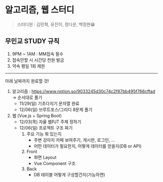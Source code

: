 # 알고리즘, 웹 스터디

> 스터디원 : 김민혁, 유진이, 정다운, 백정현😁

## 무민교 STUDY 규칙

1. 9PM ~ 1AM : MM접속 필수
2. 접속안할 시 시간당 천원 벌금
3. 약속 평일 1회 제한

---

아래 날짜까지 완료할 것!

1. 알고리즘 : https://www.notion.so/9033245d30c74c2f87bb495f766cffad
   -> 순서대로 풀기
   - 11/29(일) 기초다지기 문자열 완료
   - 12/06(일) 브루트포스/그리디 8문제 풀기
2. 웹 (Vue.js + Spring Boot)
   - 12/03(목) 자율 웹PJT 주제 정하기
   - 12/06(일) 프로젝트 구조 짜기
     1. 주요 기능 뭐 있는지
        - 주변 강아지 카페 보여주기, 게시판, 로그인, ...
        - 어떤 데이터가 필요한지, 어떻게 데이터를 얻을지(DB or API)
     2. Front
        - 화면 Layout
        - Vue Component 구조
     3. Back
        - DB 테이블 어떻게 구성할건지(가능하면)
